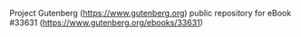 Project Gutenberg (https://www.gutenberg.org) public repository for eBook #33631 (https://www.gutenberg.org/ebooks/33631)
